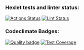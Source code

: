 ### Hexlet tests and linter status:
[![Actions Status](https://github.com/Data-Wan/python-project-lvl3/workflows/hexlet-check/badge.svg)](https://github.com/Data-Wan/python-project-lvl3/actions)
[![Lint Status](https://github.com/Data-Wan/python-project-lvl3/workflows/.github/workflows/linter-check.yml/badge.svg)](https://github.com/Data-Wan/python-project-lvl3/actions)
### Codeclimate Badges:
[![Quality badge](https://api.codeclimate.com/v1/badges/91918b0578ba5a6deeab/maintainability)](https://codeclimate.com/github/Data-Wan/python-project-lvl3/maintainability)
[![Test Coverage](https://api.codeclimate.com/v1/badges/91918b0578ba5a6deeab/test_coverage)](https://codeclimate.com/github/Data-Wan/python-project-lvl3/test_coverage)